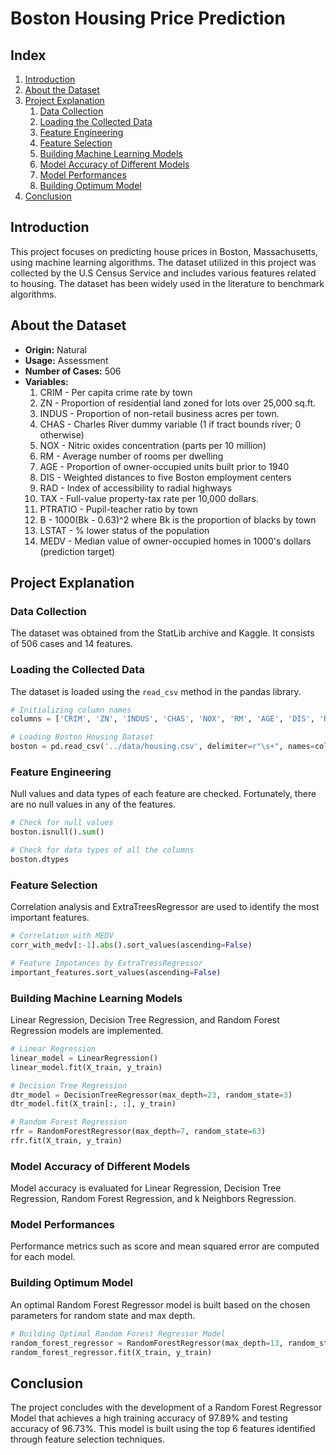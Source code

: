 # Boston Housing Price Prediction

## Index
1. [Introduction](#introduction)
2. [About the Dataset](#about-the-dataset)
3. [Project Explanation](#project-explanation)
   1. [Data Collection](#data-collection)
   2. [Loading the Collected Data](#loading-the-collected-data)
   3. [Feature Engineering](#feature-engineering)
   4. [Feature Selection](#feature-selection)
   5. [Building Machine Learning Models](#building-machine-learning-models)
   6. [Model Accuracy of Different Models](#model-accuracy-of-different-models)
   7. [Model Performances](#model-performances)
   8. [Building Optimum Model](#building-optimum-model)
4. [Conclusion](#conclusion)

## Introduction

This project focuses on predicting house prices in Boston, Massachusetts, using machine learning algorithms. The dataset utilized in this project was collected by the U.S Census Service and includes various features related to housing. The dataset has been widely used in the literature to benchmark algorithms.

## About the Dataset

- **Origin:** Natural
- **Usage:** Assessment
- **Number of Cases:** 506
- **Variables:**
  1. CRIM - Per capita crime rate by town
  2. ZN - Proportion of residential land zoned for lots over 25,000 sq.ft.
  3. INDUS - Proportion of non-retail business acres per town.
  4. CHAS - Charles River dummy variable (1 if tract bounds river; 0 otherwise)
  5. NOX - Nitric oxides concentration (parts per 10 million)
  6. RM - Average number of rooms per dwelling
  7. AGE - Proportion of owner-occupied units built prior to 1940
  8. DIS - Weighted distances to five Boston employment centers
  9. RAD - Index of accessibility to radial highways
  10. TAX - Full-value property-tax rate per 10,000 dollars.
  11. PTRATIO - Pupil-teacher ratio by town
  12. B - 1000(Bk - 0.63)^2 where Bk is the proportion of blacks by town
  13. LSTAT - % lower status of the population
  14. MEDV - Median value of owner-occupied homes in 1000's dollars (prediction target)

## Project Explanation

### Data Collection

The dataset was obtained from the StatLib archive and Kaggle. It consists of 506 cases and 14 features.

### Loading the Collected Data

The dataset is loaded using the `read_csv` method in the pandas library.

```python
# Initializing column names
columns = ['CRIM', 'ZN', 'INDUS', 'CHAS', 'NOX', 'RM', 'AGE', 'DIS', 'RAD', 'TAX', 'PTRATIO', 'B', 'LSTAT', 'MEDV']

# Loading Boston Housing Dataset
boston = pd.read_csv('../data/housing.csv', delimiter=r"\s+", names=columns)
```
### Feature Engineering

Null values and data types of each feature are checked. Fortunately, there are no null values in any of the features.

```python
# Check for null values
boston.isnull().sum()
```

```python
# Check for data types of all the columns
boston.dtypes
```

### Feature Selection

Correlation analysis and ExtraTreesRegressor are used to identify the most important features.

```python
# Correlation with MEDV
corr_with_medv[:-1].abs().sort_values(ascending=False)
```

```python
# Feature Impotances by ExtraTressRegressor
important_features.sort_values(ascending=False)
```

### Building Machine Learning Models

Linear Regression, Decision Tree Regression, and Random Forest Regression models are implemented.

```python
# Linear Regression
linear_model = LinearRegression()
linear_model.fit(X_train, y_train)
```

```python
# Decision Tree Regression
dtr_model = DecisionTreeRegressor(max_depth=23, random_state=3)
dtr_model.fit(X_train[:, :], y_train)
```

```python
# Random Forest Regression
rfr = RandomForestRegressor(max_depth=7, random_state=63)
rfr.fit(X_train, y_train)
```

### Model Accuracy of Different Models

Model accuracy is evaluated for Linear Regression, Decision Tree Regression, Random Forest Regression, and k Neighbors Regression.

### Model Performances

Performance metrics such as score and mean squared error are computed for each model.

### Building Optimum Model

An optimal Random Forest Regressor model is built based on the chosen parameters for random state and max depth.

```python
# Building Optimal Random Forest Regressor Model
random_forest_regressor = RandomForestRegressor(max_depth=13, random_state=68)
random_forest_regressor.fit(X_train, y_train)
```

## Conclusion

The project concludes with the development of a Random Forest Regressor Model that achieves a high training accuracy of 97.89% and testing accuracy of 96.73%. This model is built using the top 6 features identified through feature selection techniques.
```
